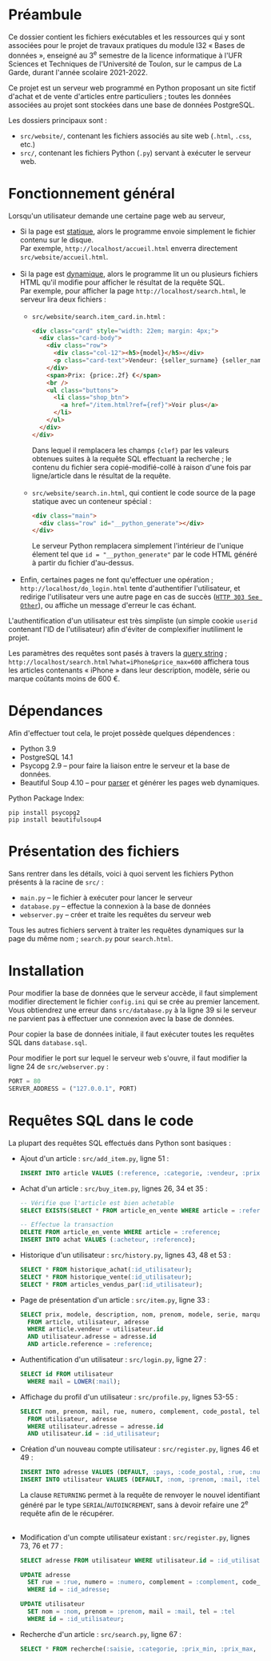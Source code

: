 # Préambule

Ce dossier contient les fichiers exécutables et les ressources qui y sont associées pour le projet
de travaux pratiques du module I32 « Bases de données »,
enseigné au 3<sup>e</sup> semestre de la licence informatique à l'UFR Sciences et Techniques
de l'Université de Toulon, sur le campus de La Garde, durant
l'année scolaire 2021-2022.

Ce projet est un serveur web programmé en Python proposant un site fictif
d'achat et de vente d'articles entre particuliers ; toutes les données associées
au projet sont stockées dans une base de données PostgreSQL.

Les dossiers principaux sont :
- `src/website/`, contenant les fichiers associés au site web (`.html`, `.css`, etc.)
- `src/`, contenant les fichiers Python (`.py`) servant à exécuter le serveur web.

# Fonctionnement général

Lorsqu'un utilisateur demande une certaine page web au serveur,
- Si la page est [statique](https://fr.wikipedia.org/wiki/Page_web_statique), 
alors le programme envoie simplement le fichier contenu sur le disque.  
Par exemple, `http://localhost/accueil.html` enverra directement `src/website/accueil.html`.
<br /><br />
- Si la page est [dynamique](https://fr.wikipedia.org/wiki/Page_web_dynamique), alors le programme
lit un ou plusieurs fichiers HTML qu'il modifie pour afficher le résultat de la
requête SQL.  
Par exemple, pour afficher la page `http://localhost/search.html`, le serveur
lira deux fichiers :
<br /><br />
  - `src/website/search.item_card.in.html` :
    ```html
    <div class="card" style="width: 22em; margin: 4px;">
      <div class="card-body">
        <div class="row">
          <div class="col-12"><h5>{model}</h5></div>
          <p class="card-text">Vendeur: {seller_surname} {seller_name}</p>
        </div>
        <span>Prix: {price:.2f} €</span>
        <br />
        <ul class="buttons">
          <li class="shop_btn">
            <a href="/item.html?ref={ref}">Voir plus</a>
          </li>
        </ul>
      </div>
    </div>
    ```
    Dans lequel il remplacera les champs `{clef}` par les valeurs
    obtenues suites à la requête SQL effectuant la recherche ; le
    contenu du fichier sera copié-modifié-collé à raison d'une fois
    par ligne/article dans le résultat de la requête.
    <br /><br />
  - `src/website/search.in.html`, qui contient le code source de la page
    statique avec un conteneur spécial :
    ```html
    <div class="main">
      <div class="row" id="__python_generate"></div>
    </div>
    ```
    Le serveur Python remplacera simplement l'intérieur de l'unique
    élement tel que `id = "__python_generate"` par le code HTML généré
    à partir du fichier d'au-dessus.
    <br /><br />
- Enfin, certaines pages ne font qu'effectuer une opération ;
  `http://localhost/do_login.html` tente d'authentifier l'utilisateur,
  et redirige l'utilisateur vers une autre page en cas de succès ([`HTTP 303 See Other`](https://developer.mozilla.org/en-US/docs/Web/HTTP/Status/303)),
  ou affiche un message d'erreur le cas échant.

L'authentification d'un utilisateur est très simpliste
(un simple cookie `userid` contenant l'ID de l'utilisateur) afin d'éviter
de complexifier inutiliment le projet.

Les paramètres des requêtes sont pasés à travers la [query string](https://en.wikipedia.org/wiki/Query_string) ;
`http://localhost/search.html?what=iPhone&price_max=600` affichera tous
les articles contenants « iPhone » dans leur description, modèle, série ou marque
coûtants moins de 600 €.

# Dépendances

Afin d'effectuer tout cela, le projet possède quelques dépendences :
- Python 3.9
- PostgreSQL 14.1
- Psycopg 2.9 &ndash; pour faire la liaison entre le serveur et la base de données.
- Beautiful Soup 4.10 &ndash; pour [parser](https://fr.wiktionary.org/wiki/parser#Verbe) et générer les pages web dynamiques.

Python Package Index:
```
pip install psycopg2
pip install beautifulsoup4
```

# Présentation des fichiers

Sans rentrer dans les détails, voici à quoi servent les fichiers Python
présents à la racine de `src/` :
- `main.py` &ndash; le fichier à exécuter pour lancer le serveur
- `database.py` &ndash; effectue la connexion à la base de données
- `webserver.py` &ndash; créer et traite les requêtes du serveur web

Tous les autres fichiers servent à traiter les requêtes dynamiques sur
la page du même nom ; `search.py` pour `search.html`.  

# Installation

Pour modifier la base de données que le serveur accède, il faut
simplement modifier directement le fichier `config.ini` qui se crée
au premier lancement.  
Vous obtiendrez une erreur dans `src/database.py` à la ligne 39 si le
serveur ne parvient pas à effectuer une connexion avec la base de données.

Pour copier la base de données initiale, il faut exécuter toutes les requêtes
SQL dans `database.sql`.

Pour modifier le port sur lequel le serveur web s'ouvre, il faut modifier
la ligne 24 de `src/webserver.py` :
```python
PORT = 80
SERVER_ADDRESS = ("127.0.0.1", PORT)
```

# Requêtes SQL dans le code

La plupart des requêtes SQL effectués dans Python sont basiques :
- Ajout d'un article : `src/add_item.py`, ligne 51 :
  ```sql
  INSERT INTO article VALUES (:reference, :categorie, :vendeur, :prix, :description, :marque, :serie, :modele);
  ```

- Achat d'un article : `src/buy_item.py`, lignes 26, 34 et 35 :
  ```sql
  -- Vérifie que l'article est bien achetable
  SELECT EXISTS(SELECT * FROM article_en_vente WHERE article = :reference);
  
  -- Effectue la transaction
  DELETE FROM article_en_vente WHERE article = :reference;
  INSERT INTO achat VALUES (:acheteur, :reference);
  ```

- Historique d'un utilisateur : `src/history.py`, lignes 43, 48 et 53 :
  ```sql
  SELECT * FROM historique_achat(:id_utilisateur);
  SELECT * FROM historique_vente(:id_utilisateur);
  SELECT * FROM articles_vendus_par(:id_utilisateur);
  ```

- Page de présentation d'un article : `src/item.py`, ligne 33 :
  ```sql
  SELECT prix, modele, description, nom, prenom, modele, serie, marque, code_postal
    FROM article, utilisateur, adresse
    WHERE article.vendeur = utilisateur.id
    AND utilisateur.adresse = adresse.id
    AND article.reference = :reference;
  ```

- Authentification d'un utilisateur : `src/login.py`, ligne 27 :
  ```sql
  SELECT id FROM utilisateur
    WHERE mail = LOWER(:mail);
  ```

- Affichage du profil d'un utilisateur : `src/profile.py`, lignes 53-55 :
  ```sql
  SELECT nom, prenom, mail, rue, numero, complement, code_postal, tel
    FROM utilisateur, adresse
    WHERE utilisateur.adresse = adresse.id
    AND utilisateur.id = :id_utilisateur;
  ```

- Création d'un nouveau compte utilisateur : `src/register.py`, lignes 46 et 49 :
  ```sql
  INSERT INTO adresse VALUES (DEFAULT, :pays, :code_postal, :rue, :numero, :complement) RETURNING id;
  INSERT INTO utilisateur VALUES (DEFAULT, :nom, :prenom, :mail, :tel, :id_adresse) RETURNING id;
  ```
  
  La clause `RETURNING` permet à la requête de renvoyer le nouvel identifiant
  généré par le type `SERIAL`/`AUTOINCREMENT`, sans à devoir refaire une 2<sup>e</sup>
  requête afin de le récupérer.
  <br /><br />
- Modification d'un compte utilisateur existant : `src/register.py`, lignes 73, 76 et 77 :
  ```sql
  SELECT adresse FROM utilisateur WHERE utilisateur.id = :id_utilisateur;
  
  UPDATE adresse
    SET rue = :rue, numero = :numero, complement = :complement, code_postal = :code_postal, pays = :pays
    WHERE id = :id_adresse;
  
  UPDATE utilisateur
    SET nom = :nom, prenom = :prenom, mail = :mail, tel = :tel
    WHERE id = :id_utilisateur;
  ```

- Recherche d'un article : `src/search.py`, ligne 67 :
  ```sql
  SELECT * FROM recherche(:saisie, :categorie, :prix_min, :prix_max, :ordonnancement);
  ```
